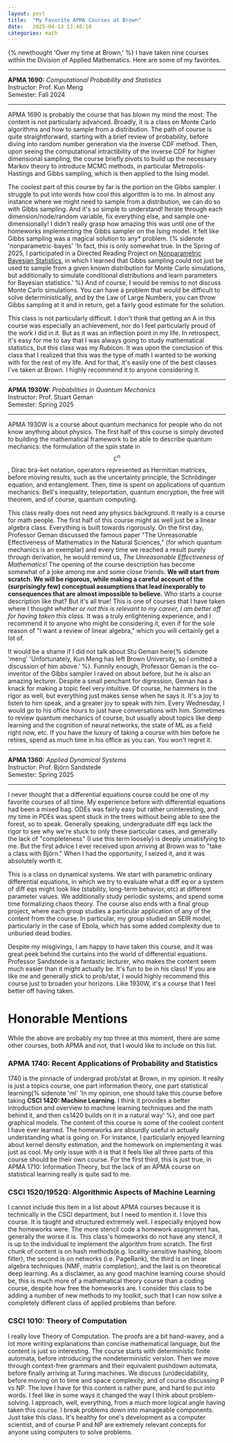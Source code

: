 ```yaml
---
layout: post
title:  "My Favorite APMA Courses at Brown"
date:   2025-04-13 13:46:10
categories: math
---
```

{% newthought 'Over my time at Brown,' %} I have taken nine courses within the Division of Applied Mathematics. Here are some of my favorites.

<!--more-->

<div class="course-block">
  <hr class="course-divider first-divider">
  <div class="course-entry">
    <strong>APMA 1690:</strong> <em>Computational Probability and Statistics</em><br>
    Instructor: Prof. Kun Meng<br>
    Semester: Fall 2024
  </div>
  <hr class="course-divider">
</div>

APMA 1690 is probably the course that has blown my mind the most. The content is not particularly advanced. Broadly, it is a class on Monte Carlo algorithms and how to sample from a distribution. The path of course is quite straightforward, starting with a brief review of probability, before diving into random number generation via the inverse CDF method. Then, upon seeing the computational intractibility of the inverse CDF for higher dimensional sampling, the course briefly pivots to build up the necessary Markov theory to introduce MCMC methods, in particular Metropolis-Hastings and Gibbs sampling, which is then applied to the Ising model.

The coolest part of this course by far is the portion on the Gibbs sampler. I struggle to put into words how cool this algorithm is to me. In almost any instance where we might need to sample from a distribution, we can do so with Gibbs sampling. And it's so simple to understand! Iterate through each dimension/node/random variable, fix everything else, and sample one-dimensionally! I didn't really grasp how amazing this was until one of the homeworks implementing the Gibbs sampler on the Ising model. It felt like Gibbs sampling was a magical solution to any* problem. {% sidenote 'nonparametric-bayes' 'In fact, this is only somewhat true. In the Spring of 2025, I participated in a Directed Reading Project on [Nonparametric Bayesian Statistics](https://github.com/Equite774/nonparametric-bayes-drp), in which I learned that Gibbs sampling could not just be used to sample from a given known distribution for Monte Carlo simulations, but additionally to simulate conditional distributions and learn parameters for Bayesian statistics.' %} And of course, I would be remiss to not discuss Monte Carlo simulations. You can have a problem that would be difficult to solve deterministically, and by the Law of Large Numbers, you can throw Gibbs sampling at it and in return, get a fairly good estimate for the solution.

This class is not particularly difficult. I don't think that getting an A in this course was especially an achievement, nor do I feel particularly proud of the work I did in it. But as it was an inflection point in my life. In retrospect, it's easy for me to say that I was always going to study mathematical statistics, but this class was my Rubicon. It was upon the conclusion of this class that I realized that this was the type of math I wanted to be working with for the rest of my life. And for that, it's easily one of the best classes I've taken at Brown. I highly recommend it to anyone considering it.

<div class="course-block">
  <hr class="course-divider first-divider">
  <div class="course-entry">
    <strong>APMA 1930W:</strong> <em>Probabilities in Quantum Mechanics</em><br>
    Instructor: Prof. Stuart Geman<br>
    Semester: Spring 2025
  </div>
  <hr class="course-divider">
</div>

APMA 1930W is a course about quantum mechanics for people who do not know anything about physics. The first half of this course is simply devoted to building the mathematical framework to be able to describe quantum mechanics: the formulation of the spin state in $$\mathbb{C}^n$$, Dirac bra-ket notation, operators represented as Hermitian matrices, before moving results, such as the uncertainty principle, the Schrödinger equation, and entanglement. Then, time is spent on applications of quantum mechanics: Bell's inequality, teleportation, quantum encryption, the free will theorem, and of course, quantum computing.

This class really does not need any physics background. It really is a course for math people. The first half of this course might as well just be a linear algebra class. Everything is built towards rigorously. On the first day, Professor Geman discussed the famous paper "The Unreasonable Effectiveness of Mathematics in the Natural Sciences," (for which quantum mechanics is an exemplar) and every time we reached a result purely through derivation, he would remind us, *The Unreasonable Effectiveness of Mathematics!* The opening of the course description has become somewhat of a joke among me and some close friends: **We will start from scratch. We will be rigorous, while making a careful account of the (surprisingly few) conceptual assumptions that lead inexporably to consequences that are almost impossible to believe.** Who starts a course description like that? But it's all true! This is one of courses that I have taken where I thought *whether or not this is relevant to my career, I am better off for having taken this class.* It was a truly enlightening experience, and I recommend it to anyone who might be considering it, even if for the sole reason of "I want a review of linear algebra," which you will certainly get a lot of.

It would be a shame if I did not talk about Stu Geman here{% sidenote 'meng' 'Unfortunately, Kun Meng has left Brown University, so I omitted a discussion of him above.' %}. Funnily enough, Professor Geman is the co-inventor of the Gibbs sampler I raved on about before, but he is also an amazing lecturer. Despite a small penchant for digression, Geman has a knack for making a topic feel very intuitive. Of course, he hammers in the rigor as well, but everything just makes sense when he says it. It's a joy to listen to him speak, and a greater joy to speak with him. Every Wednesday, I would go to his office hours to just have conversations with him. Sometimes to review quantum mechanics of course, but usually about topics like deep learning and the cognition of neural networks, the state of ML as a field right now, etc. If you have the luxury of taking a course with him before he retires, spend as much time in his office as you can. You won't regret it.

<div class="course-block">
  <hr class="course-divider first-divider">
  <div class="course-entry">
    <strong>APMA 1360:</strong> <em>Applied Dynamical Systems</em><br>
    Instructor: Prof. Björn Sandstede<br>
    Semester: Spring 2025
  </div>
  <hr class="course-divider">
</div>

I never thought that a differential equations course could be one of my favorite courses of all time. My experience before with differential equations had been a mixed bag. ODEs was fairly easy but rather uninteresting, and my time in PDEs was spent stuck in the trees without being able to see the forest, so to speak. Generally speaking, undergraduate diff eqs lack the rigor to see why we're stuck to only these particular cases, and generally the lack of "completeness" (I use this term loosely) is deeply unsatisfying to me. But the first advice I ever received upon arriving at Brown was to "take a class with Björn." When I had the opportunity, I seized it, and it was absolutely worth it.

This is a class on dynamical systems. We start with parametric ordinary differential equations, in which we try to evaluate what a diff eq or a system of diff eqs might look like (stability, long-term behavior, etc) at different parameter values. We additionally study periodic systems, and spend some time formalizing chaos theory. The course also ends with a final group project, where each group studies a particular application of any of the content from the course. In particular, my group studied an SEIR model, particularly in the case of Ebola, which has some added complexity due to unburied dead bodies.

Despite my misgivings, I am happy to have taken this course, and it was great peek behind the curtains into the world of differential equations. Professor Sandstede is a fantastic lecturer, who makes the content seem much easier than it might actually be. It's fun to be in his class! If you are like me and generally stick to prob/stat, I would highly recommend this course just to broaden your horizons. Like 1930W, it's a course that I feel better off having taken.

# Honorable Mentions

While the above are probably my top three at this moment, there are some other courses, both APMA and not, that I would like to include on this list.

### APMA 1740: Recent Applications of Probability and Statistics

1740 is the pinnacle of undergrad prob/stat at Brown, in my opinion. It really is just a topics course, one part information theory, one part statistical learning{% sidenote 'ml' 'In my opinion, one should take this course before taking **CSCI 1420: Machine Learning**. I think it provides a better introduction and overview to machine learning techniques and the math behind it, and then cs1420 builds on it in a natural way' %}, and one part graphical models. The content of this course is some of the coolest content I have ever learned. The homeworks are absurdly useful in actually understanding what is going on. For instance, I particularly enjoyed learning about kernel density estimation, and the homework on implementing it was just as cool. My only issue with it is that it feels like all three parts of this course should be their own course. For the first third, this is just true, in APMA 1710: Information Theory, but the lack of an APMA course on statistical learning really is quite sad to me.

### CSCI 1520/1952Q: Algorithmic Aspects of Machine Learning

I cannot include this item in a list about APMA courses because it is technically in the CSCI department, but I need to mention it. I love this course. It is taught and structured extremely well. I especially enjoyed how the homeworks were. The more stencil code a homework assignment has, generally the worse it is. This class's homeworks do not have any stencil, it is up to the individual to implement the algorithm from scratch. The first chunk of content is on hash methods(e.g. locality-sensitive hashing, bloom filter), the second is on networks (i.e. PageRank), the third is on linear algebra techniques (NMF, matrix completion), and the last is on theoretical deep learning. As a disclaimer, as any good machine learning course should be, this is much more of a mathematical theory course than a coding course, despite how free the homeworks are. I consider this class to be adding a number of new methods to my toolkit, such that I can now solve a completely different class of applied problems than before.

### CSCI 1010: Theory of Computation

I really love Theory of Computation. The proofs are a bit hand-wavey, and a lot more writing explanations than concise mathematical language, but the content is just so interesting. The course starts with deterministic finite automata, before introducing the nondeterministic version. Then we move through context-free grammars and their equivalent pushdown automata, before finally arriving at Turing machines. We discuss (un)decidability, before moving on to time and space complexity, and of course discussing P vs NP. The love I have for this content is rather pure, and hard to put into words. I feel like in some ways it changed the way I think about problem-solving. I approach, well, everything, from a much more logical angle having taken this course. I break problems down into manageable components. Just take this class. It's healthy for one's development as a computer scientist, and of course P and NP are extremely relevant concepts for anyone using computers to solve problems.